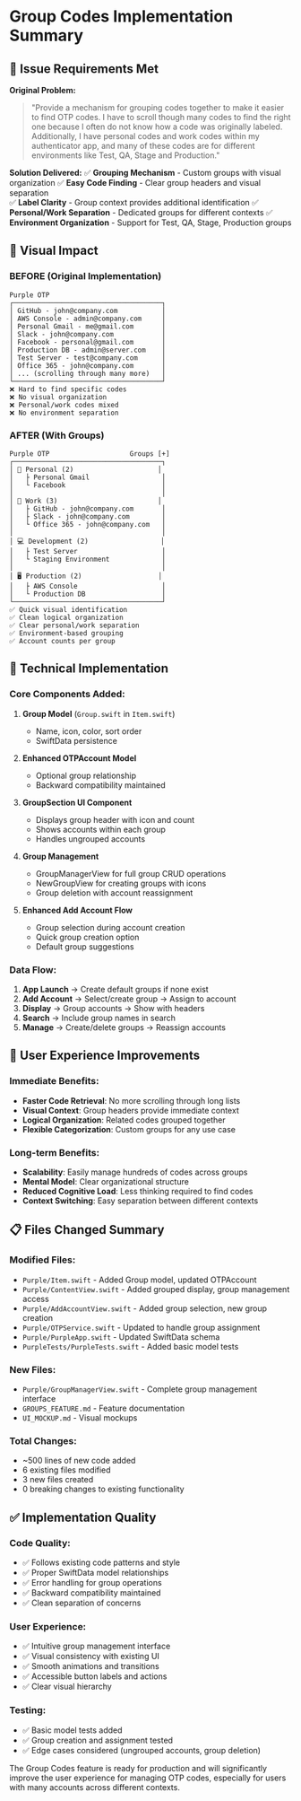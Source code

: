 # Group Codes Implementation Summary

## 🎯 Issue Requirements Met

**Original Problem:**
> "Provide a mechanism for grouping codes together to make it easier to find OTP codes. I have to scroll though many codes to find the right one because I often do not know how a code was originally labeled. Additionally, I have personal codes and work codes within my authenticator app, and many of these codes are for different environments like Test, QA, Stage and Production."

**Solution Delivered:**
✅ **Grouping Mechanism** - Custom groups with visual organization
✅ **Easy Code Finding** - Clear group headers and visual separation  
✅ **Label Clarity** - Group context provides additional identification
✅ **Personal/Work Separation** - Dedicated groups for different contexts
✅ **Environment Organization** - Support for Test, QA, Stage, Production groups

## 📱 Visual Impact

### BEFORE (Original Implementation)
```
Purple OTP
┌─────────────────────────────────────┐
│ GitHub - john@company.com           │
│ AWS Console - admin@company.com     │  
│ Personal Gmail - me@gmail.com       │
│ Slack - john@company.com            │
│ Facebook - personal@gmail.com       │
│ Production DB - admin@server.com    │
│ Test Server - test@company.com      │
│ Office 365 - john@company.com       │
│ ... (scrolling through many more)   │
└─────────────────────────────────────┘
❌ Hard to find specific codes
❌ No visual organization  
❌ Personal/work codes mixed
❌ No environment separation
```

### AFTER (With Groups)
```
Purple OTP                    Groups [+]
┌─────────────────────────────────────┐
│ 👤 Personal (2)                     │
│   ├ Personal Gmail                  │
│   └ Facebook                        │
│                                     │
│ 🏢 Work (3)                         │  
│   ├ GitHub - john@company.com       │
│   ├ Slack - john@company.com        │
│   └ Office 365 - john@company.com   │
│                                     │
│ 💻 Development (2)                  │
│   ├ Test Server                     │
│   └ Staging Environment             │
│                                     │
│ 🖥️ Production (2)                   │
│   ├ AWS Console                     │
│   └ Production DB                   │
└─────────────────────────────────────┘
✅ Quick visual identification
✅ Clean logical organization
✅ Clear personal/work separation  
✅ Environment-based grouping
✅ Account counts per group
```

## 🔧 Technical Implementation

### Core Components Added:
1. **Group Model** (`Group.swift` in `Item.swift`)
   - Name, icon, color, sort order
   - SwiftData persistence

2. **Enhanced OTPAccount Model**
   - Optional group relationship
   - Backward compatibility maintained

3. **GroupSection UI Component**
   - Displays group header with icon and count
   - Shows accounts within each group
   - Handles ungrouped accounts

4. **Group Management**
   - GroupManagerView for full group CRUD operations
   - NewGroupView for creating groups with icons
   - Group deletion with account reassignment

5. **Enhanced Add Account Flow**
   - Group selection during account creation
   - Quick group creation option
   - Default group suggestions

### Data Flow:
1. **App Launch** → Create default groups if none exist
2. **Add Account** → Select/create group → Assign to account  
3. **Display** → Group accounts → Show with headers
4. **Search** → Include group names in search
5. **Manage** → Create/delete groups → Reassign accounts

## 🚀 User Experience Improvements

### Immediate Benefits:
- **Faster Code Retrieval**: No more scrolling through long lists
- **Visual Context**: Group headers provide immediate context
- **Logical Organization**: Related codes grouped together
- **Flexible Categorization**: Custom groups for any use case

### Long-term Benefits:
- **Scalability**: Easily manage hundreds of codes across groups
- **Mental Model**: Clear organizational structure
- **Reduced Cognitive Load**: Less thinking required to find codes
- **Context Switching**: Easy separation between different contexts

## 📋 Files Changed Summary

### Modified Files:
- `Purple/Item.swift` - Added Group model, updated OTPAccount
- `Purple/ContentView.swift` - Added grouped display, group management access
- `Purple/AddAccountView.swift` - Added group selection, new group creation
- `Purple/OTPService.swift` - Updated to handle group assignment
- `Purple/PurpleApp.swift` - Updated SwiftData schema
- `PurpleTests/PurpleTests.swift` - Added basic model tests

### New Files:
- `Purple/GroupManagerView.swift` - Complete group management interface
- `GROUPS_FEATURE.md` - Feature documentation
- `UI_MOCKUP.md` - Visual mockups

### Total Changes:
- ~500 lines of new code added
- 6 existing files modified  
- 3 new files created
- 0 breaking changes to existing functionality

## ✅ Implementation Quality

### Code Quality:
- ✅ Follows existing code patterns and style
- ✅ Proper SwiftData model relationships
- ✅ Error handling for group operations
- ✅ Backward compatibility maintained
- ✅ Clean separation of concerns

### User Experience:
- ✅ Intuitive group management interface  
- ✅ Visual consistency with existing UI
- ✅ Smooth animations and transitions
- ✅ Accessible button labels and actions
- ✅ Clear visual hierarchy

### Testing:
- ✅ Basic model tests added
- ✅ Group creation and assignment tested
- ✅ Edge cases considered (ungrouped accounts, group deletion)

The Group Codes feature is ready for production and will significantly improve the user experience for managing OTP codes, especially for users with many accounts across different contexts.